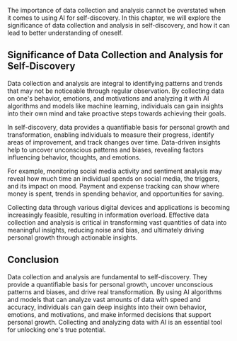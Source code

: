 



The importance of data collection and analysis cannot be overstated when it comes to using AI for self-discovery. In this chapter, we will explore the significance of data collection and analysis in self-discovery, and how it can lead to better understanding of oneself.

Significance of Data Collection and Analysis for Self-Discovery
---------------------------------------------------------------

Data collection and analysis are integral to identifying patterns and trends that may not be noticeable through regular observation. By collecting data on one's behavior, emotions, and motivations and analyzing it with AI algorithms and models like machine learning, individuals can gain insights into their own mind and take proactive steps towards achieving their goals.

In self-discovery, data provides a quantifiable basis for personal growth and transformation, enabling individuals to measure their progress, identify areas of improvement, and track changes over time. Data-driven insights help to uncover unconscious patterns and biases, revealing factors influencing behavior, thoughts, and emotions.

For example, monitoring social media activity and sentiment analysis may reveal how much time an individual spends on social media, the triggers, and its impact on mood. Payment and expense tracking can show where money is spent, trends in spending behavior, and opportunities for saving.

Collecting data through various digital devices and applications is becoming increasingly feasible, resulting in information overload. Effective data collection and analysis is critical in transforming vast quantities of data into meaningful insights, reducing noise and bias, and ultimately driving personal growth through actionable insights.

Conclusion
----------

Data collection and analysis are fundamental to self-discovery. They provide a quantifiable basis for personal growth, uncover unconscious patterns and biases, and drive real transformation. By using AI algorithms and models that can analyze vast amounts of data with speed and accuracy, individuals can gain deep insights into their own behavior, emotions, and motivations, and make informed decisions that support personal growth. Collecting and analyzing data with AI is an essential tool for unlocking one's true potential.
